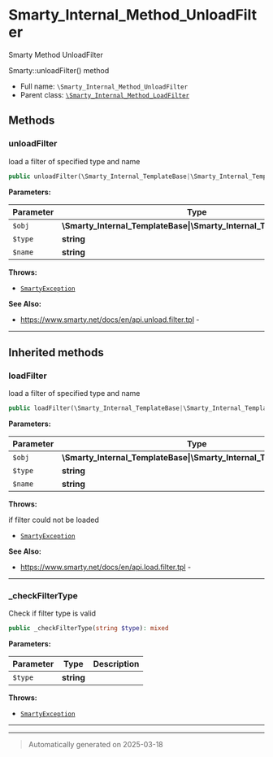 
# Smarty_Internal_Method_UnloadFilter

Smarty Method UnloadFilter

Smarty::unloadFilter() method

* Full name: `\Smarty_Internal_Method_UnloadFilter`
* Parent class: [`\Smarty_Internal_Method_LoadFilter`](./Smarty_Internal_Method_LoadFilter.md)




## Methods


### unloadFilter

load a filter of specified type and name

```php
public unloadFilter(\Smarty_Internal_TemplateBase|\Smarty_Internal_Template|\Smarty $obj, string $type, string $name): \Smarty_Internal_TemplateBase
```








**Parameters:**

| Parameter | Type | Description |
|-----------|------|-------------|
| `$obj` | **\Smarty_Internal_TemplateBase&#124;\Smarty_Internal_Template&#124;\Smarty** |  |
| `$type` | **string** | filter type |
| `$name` | **string** | filter name |




**Throws:**

- [`SmartyException`](./SmartyException.md)



**See Also:**

* https://www.smarty.net/docs/en/api.unload.filter.tpl - 

***


## Inherited methods


### loadFilter

load a filter of specified type and name

```php
public loadFilter(\Smarty_Internal_TemplateBase|\Smarty_Internal_Template|\Smarty $obj, string $type, string $name): bool
```








**Parameters:**

| Parameter | Type | Description |
|-----------|------|-------------|
| `$obj` | **\Smarty_Internal_TemplateBase&#124;\Smarty_Internal_Template&#124;\Smarty** |  |
| `$type` | **string** | filter type |
| `$name` | **string** | filter name |




**Throws:**
<p>if filter could not be loaded</p>

- [`SmartyException`](./SmartyException.md)



**See Also:**

* https://www.smarty.net/docs/en/api.load.filter.tpl - 

***

### _checkFilterType

Check if filter type is valid

```php
public _checkFilterType(string $type): mixed
```








**Parameters:**

| Parameter | Type | Description |
|-----------|------|-------------|
| `$type` | **string** |  |




**Throws:**

- [`SmartyException`](./SmartyException.md)



***


***
> Automatically generated on 2025-03-18
